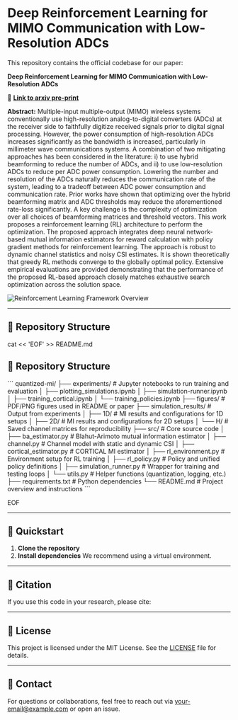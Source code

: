# Deep Reinforcement Learning for MIMO Communication with Low-Resolution ADCs

This repository contains the official codebase for our paper:

**Deep Reinforcement Learning for MIMO Communication with Low-Resolution ADCs**

📄 **[Link to arxiv pre-print](https://arxiv.org/abs/your-paper-id)**

**Abstract:**
Multiple-input multiple-output (MIMO) wireless systems conventionally use high-resolution analog-to-digital converters (ADCs) at the receiver side to faithfully digitize received signals prior to digital signal processing. However, the power consumption of high-resolution ADCs increases significantly as the bandwidth is increased, particularly in millimeter wave communications systems. A combination of two mitigating approaches has been considered in the literature: i) to use hybrid beamforming to reduce the number of ADCs, and ii) to use low-resolution ADCs to reduce per ADC power consumption.
Lowering the number and resolution of the ADCs naturally reduces the communication rate of the system, leading to a tradeoff between ADC power consumption and communication rate. Prior works have shown that optimizing over the hybrid beamforming matrix and ADC thresholds may reduce the aforementioned rate-loss significantly. A key challenge is the complexity of optimization over all choices of beamforming matrices and threshold vectors. This work proposes a reinforcement learning (RL) architecture to perform the optimization. The proposed approach integrates deep neural network-based mutual information estimators for reward calculation with policy gradient methods for reinforcement learning. The approach is robust to dynamic channel statistics and noisy CSI estimates. It is shown theoretically that greedy RL methods converge to the globally optimal policy. Extensive empirical evaluations are provided demonstrating that the performance of the proposed RL-based approach closely matches exhaustive search optimization across the solution space.

![Reinforcement Learning Framework Overview](figures/rl_overview.png)

---

## 📁 Repository Structure

cat << 'EOF' >> README.md

## 📁 Repository Structure

\`\`\`
quantized-mi/
├── experiments/                # Jupyter notebooks to run training and evaluation
│   ├── plotting_simulations.ipynb
│   ├── simulation-runner.ipynb
│   ├── training_cortical.ipynb
│   └── training_policies.ipynb
├── figures/                    # PDF/PNG figures used in README or paper
├── simulation_results/         # Output from experiments
│   ├── 1D/                     # MI results and configurations for 1D setups
│   ├── 2D/                     # MI results and configurations for 2D setups
│   └── H/                      # Saved channel matrices for reproducibility
├── src/                        # Core source code
│   ├── ba_estimator.py         # Blahut-Arimoto mutual information estimator
│   ├── channel.py              # Channel model with static and dynamic CSI
│   ├── cortical_estimator.py   # CORTICAL MI estimator
│   ├── rl_environment.py       # Environment setup for RL training
│   ├── rl_policy.py            # Policy and unified policy definitions
│   ├── simulation_runner.py    # Wrapper for training and testing loops
│   └── utils.py                # Helper functions (quantization, logging, etc.)
├── requirements.txt            # Python dependencies
└── README.md                   # Project overview and instructions
\`\`\`

EOF

---

## 🚀 Quickstart

1. **Clone the repository**
2. **Install dependencies**
We recommend using a virtual environment.

---

## 📖 Citation

If you use this code in your research, please cite:


---

## 🪪 License

This project is licensed under the MIT License. See the [LICENSE](LICENSE) file for details.

---

## 🙋 Contact

For questions or collaborations, feel free to reach out via your-email@example.com or open an issue.
